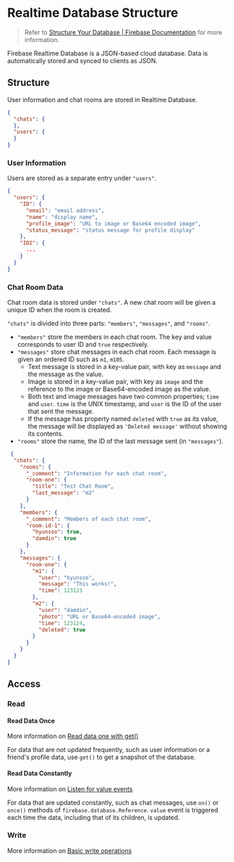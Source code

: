 # Realtime Database Structure

> Refer to  [Structure Your Database | Firebase Documentation](https://firebase.google.com/docs/database/web/structure-data)  for more information.

Firebase Realtime Database is a JSON-based cloud database. Data is automatically stored and synced to clients as JSON.

## Structure

User information and chat rooms are stored in Realtime Database.

```json
{
  "chats": {
  },
  "users": {
  }
}
```

### User Information

Users are stored as a separate entry under `"users"`.

```json
{
  "users": {
    "ID": {
      "email": "email address",
      "name": "display name",
      "profile_image": "URL to image or Base64 encoded image",
      "status_message": "status message for profile display"
    },
    "ID2": {
      ...
    }
  }
}
```

### Chat Room Data

Chat room data is stored under `"chats"`. A new chat room will be given a unique ID when the room is created.

`"chats"` is divided into three parts: `"members"`, `"messages"`, and `"rooms"`.

* `"members"` store the members in each chat room. The key and value corresponds to user ID and `true` respectively.
* `"messages"` store chat messages in each chat room. Each message is given an ordered ID such as `m1`, `m105`.
    * Text message is stored in a key-value pair, with key as `message` and the message as the value.
    * Image is stored in a key-value pair, with key as `image` and the reference to the image or Base64-encoded image as
      the value.
    * Both text and image messages have two common properties; `time` and `user`. `time` is the UNIX timestamp,
      and `user` is the ID of the user that sent the message.
    * If the message has property named `deleted` with `true` as its value, the message will be displayed
      as `'Deleted message'` without showing its contents.
* `"rooms"` store the name, the ID of the last message sent (in `"messages"`).

```json
 {
  "chats": {
    "rooms": {
      "_comment": "Information for each chat room",
      "room-one": {
        "title": "Test Chat Room",
        "last_message": "m2"
      }
    },
    "members": {
      "_comment": "Members of each chat room",
      "room-id-1": {
        "hyunsoo": true,
        "damdin": true
      }
    },
    "messages": {
      "room-one": {
        "m1": {
          "user": "hyunsoo",
          "message": "This works!",
          "time": 123123
        },
        "m2": {
          "user": "damdin",
          "photo": "URL or Base64-encoded image",
          "time": 123124,
          "deleted": true
        }
      }
    }
  }
}
```

## Access

### Read

#### Read Data Once

More information
on [Read data one with get()](https://firebase.google.com/docs/database/web/read-and-write#read_data_once_with_get)

For data that are not updated frequently, such as user information or a friend's profile data, use `get()` to get a
snapshot of the database.

#### Read Data Constantly

More information
on [Listen for value events](https://firebase.google.com/docs/database/web/read-and-write#web_value_events)

For data that are updated constantly, such as chat messages, use `on()` or `once()` methods
of `firebase.database.Reference`.
`value` event is triggered each time the data, including that of its children, is updated.

### Write

More information on [Basic write operations](https://firebase.google.com/docs/database/web/read-and-write#basic_write)